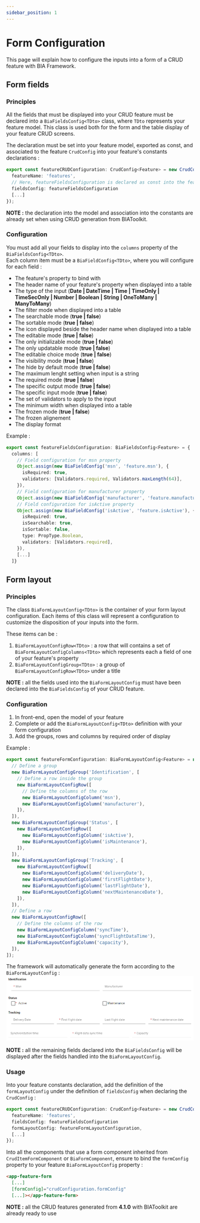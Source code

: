 ```yaml
---
sidebar_position: 1
---
```


# Form Configuration
This page will explain how to configure the inputs into a form of a CRUD feature with BIA Framework.

## Form fields
### Principles
All the fields that must be displayed into your CRUD feature must be declared into a `BiaFieldsConfig<TDto>` class, where `TDto` represents your feature model. This class is used both for the form and the table display of your feature CRUD screens.  

The declaration must be set into your feature model, exported as const, and associated to the feature `CrudConfig` into your feature's constants declarations :
``` typescript title="feature.constants.ts"
export const featureCRUDConfiguration: CrudConfig<Feature> = new CrudConfig({
  featureName: 'features',
  // Here, featureFieldsConfiguration is declared as const into the feature model
  fieldsConfig: featureFieldsConfiguration
  [...]
});
```

**NOTE :** the declaration into the model and association into the constants are already set when using CRUD generation from BIAToolkit.

### Configuration
You must add all your fields to display into the `columns` property of the `BiaFieldsConfig<TDto>`.  
Each column item must be a `BiaFieldConfig<TDto>`, where you will configure for each field : 
- The feature's property to bind with
- The header name of your feature's property when displayed into a table
- The type of the input (**Date | DateTime | Time | TimeOnly | TimeSecOnly | Number | Boolean | String | OneToMany | ManyToMany**)
- The filter mode when displayed into a table
- The searchable mode (**true | false**)
- The sortable mode (**true | false**) 
- The icon displayed beside the header name when displayed into a table
- The editable mode (**true | false**)
- The only initializable mode (**true | false**)
- The only updatable mode (**true | false**)
- The editable choice mode (**true | false**)
- The visibility mode (**true | false**)
- The hide by default mode (**true | false**)
- The maximum lenght setting when input is a string
- The required mode (**true | false**)
- The specific output mode (**true | false**)
- The specific input mode (**true | false**)
- The set of validators to apply to the input
- The minimum width when displayed into a table
- The frozen mode (**true | false**)
- The frozen alignement
- The display format

Example : 
``` typescript title="feature.ts"
export const featureFieldsConfiguration: BiaFieldsConfig<Feature> = {
  columns: [
    // Field configuration for msn property
    Object.assign(new BiaFieldConfig('msn', 'feature.msn'), {
      isRequired: true,
      validators: [Validators.required, Validators.maxLength(64)],
    }),
    // Field configuration for manufacturer property
    Object.assign(new BiaFieldConfig('manufacturer', 'feature.manufacturer'), {}),
    // Field configuration for isActive property
    Object.assign(new BiaFieldConfig('isActive', 'feature.isActive'), {
      isRequired: true,
      isSearchable: true,
      isSortable: false,
      type: PropType.Boolean,
      validators: [Validators.required],
    }),
    [...]
  ]}
```

## Form layout
### Principles 
The class `BiaFormLayoutConfig<TDto>` is the container of your form layout configuration. Each items of this class will represent a configuration to customize the disposition of your inputs into the form. 

These items can be :
1. `BiaFormLayoutConfigRow<TDto>` : a row that will contains a set of `BiaFormLayoutConfigColumns<TDto>` which represents each a field of one of your feature's property
2. `BiaFormLayoutConfigGroup<TDto>` : a group of `BiaFormLayoutConfigRow<TDto>` under a title  

**NOTE :** all the fields used into the `BiaFormLayoutConfig` must have been declared into the `BiaFieldsConfig` of your CRUD feature. 

### Configuration
1. In front-end, open the model of your feature
2. Complete or add the `BiaFormLayoutConfig<TDto>` definition with your form configuration
3. Add the groups, rows and columns by required order of display

Example : 
``` typescript title="feature.ts"
export const featureFormConfiguration: BiaFormLayoutConfig<Feature> = new BiaFormLayoutConfig([
  // Define a group
  new BiaFormLayoutConfigGroup('Identification', [
    // Define a row inside the group
    new BiaFormLayoutConfigRow([
      // Define the columns of the row
      new BiaFormLayoutConfigColumn('msn'),
      new BiaFormLayoutConfigColumn('manufacturer'),
    ]),
  ]),
  new BiaFormLayoutConfigGroup('Status', [
    new BiaFormLayoutConfigRow([
      new BiaFormLayoutConfigColumn('isActive'),
      new BiaFormLayoutConfigColumn('isMaintenance'),
    ]),
  ]),
  new BiaFormLayoutConfigGroup('Tracking', [
    new BiaFormLayoutConfigRow([
      new BiaFormLayoutConfigColumn('deliveryDate'),
      new BiaFormLayoutConfigColumn('firstFlightDate'),
      new BiaFormLayoutConfigColumn('lastFlightDate'),
      new BiaFormLayoutConfigColumn('nextMaintenanceDate'),
    ]),
  ]),
  // Define a row
  new BiaFormLayoutConfigRow([
    // Define the columns of the row
    new BiaFormLayoutConfigColumn('syncTime'),
    new BiaFormLayoutConfigColumn('syncFlightDataTime'),
    new BiaFormLayoutConfigColumn('capacity'),
  ]),
]);
```

The framework will automatically generate the form according to the `BiaFormLayoutConfig` :
![FormConfiguration](../../Images/FormConfiguration.png)

**NOTE :** all the remaining fields declared into the `BiaFieldsConfig` will be displayed after the fields handled into the `BiaFormLayoutConfig`.

### Usage
Into your feature constants declaration, add the definition of the `formLayoutConfig` under the definition of `fieldsConfig` when declaring the `CrudConfig` :
``` typescript title="feature.constants.ts"
export const featureCRUDConfiguration: CrudConfig<Feature> = new CrudConfig({
  featureName: 'features',
  fieldsConfig: featureFieldsConfiguration
  formLayoutConfig: featureFormLayoutConfiguration,
  [...]
});
```

Into all the components that use a form component inherited from `CrudItemFormComponent` or `BiaFormComponent`, ensure to bind the `formConfig` property to your feature `BiaFormLayoutConfig` property : 

``` html title="feature-new.component.html"
<app-feature-form
  [...]
  [formConfig]="crudConfiguration.formConfig"
  [...]></app-feature-form>
```

**NOTE :** all the CRUD features generated from **4.1.0** with BIAToolkit are already ready to use